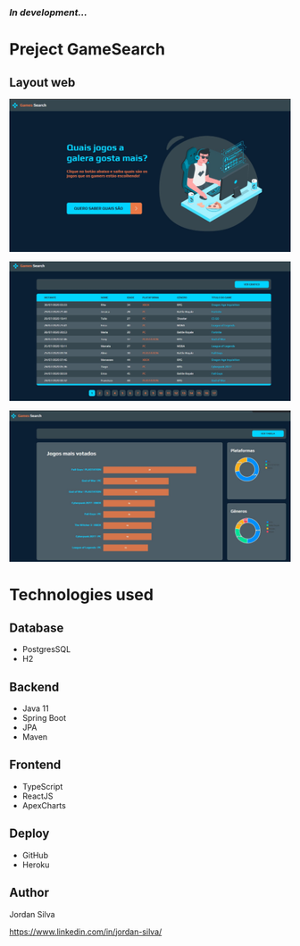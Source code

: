<h3>
    <b><i>In development...</i></b>
</h3>

# Preject GameSearch 

## Layout web

<p align="center">
  <img width="800" src="assets/home.jpg">
</p>

<p align="center">
  <img width="800" src="assets/list.jpg">
</p>

<p align="center">
  <img width="800" src="assets/charts.jpg">
</p>


# Technologies used
## Database
- PostgresSQL
- H2

## Backend
- Java 11
- Spring Boot
- JPA
- Maven

## Frontend
- TypeScript
- ReactJS
- ApexCharts

## Deploy
- GitHub
- Heroku

## Author
Jordan Silva

https://www.linkedin.com/in/jordan-silva/
